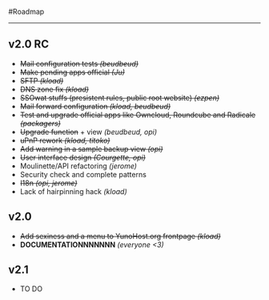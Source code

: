 #Roadmap

---

## v2.0 RC

* ~~Mail configuration tests *(beudbeud)*~~
* ~~Make pending apps official *(Ju)*~~
* ~~SFTP *(kload)*~~
* ~~DNS zone fix *(kload)*~~
* ~~SSOwat stuffs (presistent rules, public root website) *(ezpen)*~~
* ~~Mail forward configuration *(kload, beudbeud)*~~
* ~~Test and upgrade official apps like Owncloud, Roundcube and Radicale *(packagers)*~~
* ~~Upgrade function~~ + view *(beudbeud, opi)*
* ~~uPnP rework *(kload, titoko)*~~
* ~~Add warning in a sample backup view *(opi)*~~
* ~~User interface design *(Courgette, opi)*~~
* Moulinette/API refactoring *(jerome)*
* Security check and complete patterns
* ~~I18n *(opi, jerome)*~~
* Lack of hairpinning hack *(kload)*


## v2.0

* ~~Add sexiness and a menu to YunoHost.org frontpage *(kload)*~~
* **DOCUMENTATIONNNNNNN** *(everyone <3)*

## v2.1

* TO DO